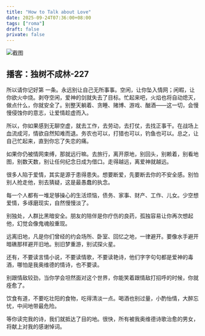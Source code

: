 ```yaml
---
title: "How to Talk about Love"
date: 2025-09-24T07:36:00+08:00
tags: ["roma"]
draft: false
private: false
---
```




![截图](https://i.postimg.cc/3N7GG90C/20251013124413-42-56.jpg)
## 播客：独树不成林-227

所以请你记好第 一条。永远别让自己无所事事。空闲，让你坠入情网；闲暇，让你欲火中烧。剥夺空闲，爱神的剑就失去了目标。忙起来吧，火焰也将自动熄灭，做点什么，你就安全了。别整天躺着、贪睡、赌博、游戏、酗酒——这一切，会慢慢侵蚀你的意志，让爱情趁虚而入。

所以，你如果感到无聊空虚，就去工作，去劳动，去打仗，去找正事干。在战场上血流成河，情欲自然知难而退。务农也可以，打猎也可以，钓鱼也可以。总之，让自己忙起来，直到你忘了失恋的痛。

如果你仍被情网束缚，那就远行嘛。去旅行，离开原地，别回头，别赖着，别看地图，别数天数，别让任何纪念日成为借口。走得越远，离爱神就越远。

很多人陷于爱情，其实是源于患得患失。想要断爱，先要断去你的不安全感。别怕别人抢走他，别去猜疑，这是最愚蠢的执念。

每一个人都有一堆足够操心的生活烦恼，债务、家事、财产、工作、儿女。少空想爱情，多琢磨现实，自然慢慢淡了。

别独处，人群比黑暗安全。朋友的陪伴是你疗伤的良药，孤独容易让你再次想起他，幻觉会像鬼魂般重现。

远离旧地，凡是你们曾经的约会场所、卧室、回忆之地，一律避开。要像水手避开暗礁那样避开旧地。别旧梦重游，别试探火星。

还有，不要读言情小说，不要读情歌，不要读艳诗，他们字字句句都是爱神的毒酒，哪怕是我奥维德的情诗，也不要读。

别跟情敌较劲，当你学会坦然面对这个世界，你能笑着跟情敌打招呼的时候，你就痊愈了。

饮食有道，不要吃壮阳的食物，吃得清淡一点。喝酒也别过量，小酌怡情，大醉忘忧，中间地带最危险。

等你读完我的诗，我们就抵达了目的地。很快，所有被我奥维德诗歌治愈的男女，将献上对我的感谢悼词。


